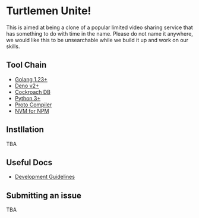 # Turtlemen Unite!
This is aimed at being a clone of a popular limited video sharing service that has something to do with time in the name. Please do not name it anywhere, we would like this to be unsearchable while we build it up and work on our skills.

## Tool Chain
- [Golang 1.23+](https://go.dev/doc/install)
- [Deno v2+](https://deno.com/)
- [Cockroach DB](https://www.cockroachlabs.com/)
- [Python 3+](https://www.python.org/downloads/)
- [Proto Compiler](https://grpc.io/docs/protoc-installation/)
- [NVM for NPM](https://github.com/nvm-sh/nvm?tab=readme-ov-file#installing-and-updating)

## Instllation 
TBA

## Useful Docs
- [Development Guidelines](docs/contribution/development.md)

## Submitting an issue
TBA
